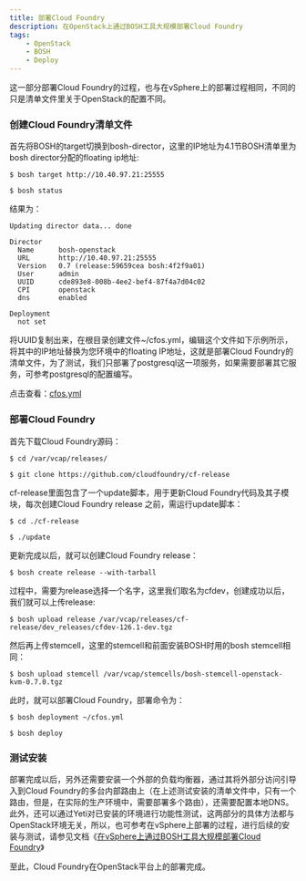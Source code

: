```yaml
---
title: 部署Cloud Foundry
description: 在OpenStack上通过BOSH工具大规模部署Cloud Foundry
tags:
    - OpenStack
    - BOSH
    - Deploy
---
```


这一部分部署Cloud Foundry的过程，也与在vSphere上的部署过程相同，不同的只是清单文件里关于OpenStack的配置不同。

### 创建Cloud Foundry清单文件

首先将BOSH的target切换到bosh-director，这里的IP地址为4.1节BOSH清单里为bosh director分配的floating ip地址:

`$ bosh target http://10.40.97.21:25555`

`$ bosh status`

结果为：

	Updating director data... done

	Director
	  Name      bosh-openstack
	  URL       http://10.40.97.21:25555
	  Version   0.7 (release:59659cea bosh:4f2f9a01)
	  User      admin
	  UUID      cde893e8-008b-4ee2-bef4-87f4a7d04c02
	  CPI       openstack
	  dns       enabled

	Deployment
	  not set

将UUID复制出来，在根目录创建文件~/cfos.yml，编辑这个文件如下示例所示，将其中的IP地址替换为您环境中的floating IP地址，这就是部署Cloud Foundry的清单文件，为了测试，我们只部署了postgresql这一项服务，如果需要部署其它服务，可参考postgresql的配置编写。

点击查看：[cfos.yml](https://github.com/vmware-china-se/bosh_doc/blob/master/OpenStack/cfos.yml)

### 部署Cloud Foundry

首先下载Cloud Foundry源码：

`$ cd /var/vcap/releases/`

`$ git clone https://github.com/cloudfoundry/cf-release`

cf-release里面包含了一个update脚本，用于更新Cloud Foundry代码及其子模块，每次创建Cloud Foundry release 之前，需运行update脚本：

`$ cd ./cf-release`

`$ ./update`

更新完成以后，就可以创建Cloud Foundry release：

`$ bosh create release --with-tarball`

过程中，需要为release选择一个名字，这里我们取名为cfdev，创建成功以后，我们就可以上传release:

`$ bosh upload release /var/vcap/releases/cf-release/dev_releases/cfdev-126.1-dev.tgz`

然后再上传stemcell，这里的stemcell和前面安装BOSH时用的bosh stemcell相同：

`$ bosh upload stemcell /var/vcap/stemcells/bosh-stemcell-openstack-kvm-0.7.0.tgz`

此时，就可以部署Cloud Foundry，部署命令为：

`$ bosh deployment ~/cfos.yml`

`$ bosh deploy`

### 测试安装

部署完成以后，另外还需要安装一个外部的负载均衡器，通过其将外部分访问引导入到Cloud Foundry的多台内部路由上（在上述测试安装的清单文件中，只有一个路由，但是，在实际的生产环境中，需要部署多个路由），还需要配置本地DNS。此外，还可以通过Yeti对已安装的环境进行功能性测试，这两部分的具体方法都与OpenStack环境无关，所以，也可参考在vSphere上部署的过程，进行后续的安装与测试，请参见文档《[在vSphere上通过BOSH工具大规模部署Cloud Foundry](vSphere.html)》

至此，Cloud Foundry在OpenStack平台上的部署完成。
